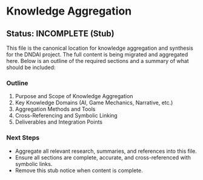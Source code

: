 
# Knowledge Aggregation

<!--
This document is a research artifact for the DNDAI project. It is not runnable code. For symbolic reference, use *KNOW_AGG* as defined in .github/copilot-instructions.md.
-->

## Status: INCOMPLETE (Stub)

This file is the canonical location for knowledge aggregation and synthesis for the DNDAI project. The full content is being migrated and aggregated here. Below is an outline of the required sections and a summary of what should be included:

### Outline

1. Purpose and Scope of Knowledge Aggregation
2. Key Knowledge Domains (AI, Game Mechanics, Narrative, etc.)
3. Aggregation Methods and Tools
4. Cross-Referencing and Symbolic Linking
5. Deliverables and Integration Points

### Next Steps

- Aggregate all relevant research, summaries, and references into this file.
- Ensure all sections are complete, accurate, and cross-referenced with symbolic links.
- Remove this stub notice when content is complete.
